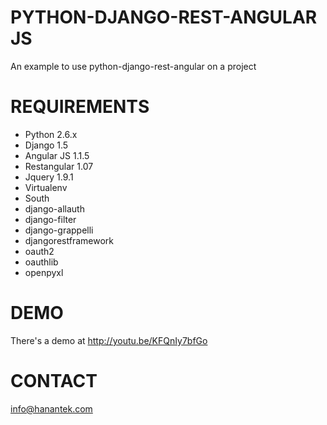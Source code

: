 PYTHON-DJANGO-REST-ANGULAR JS
===

An example to use  python-django-rest-angular on a project

REQUIREMENTS
===

* Python 2.6.x
* Django 1.5
* Angular JS 1.1.5
* Restangular 1.07
* Jquery 1.9.1
* Virtualenv
* South
* django-allauth
* django-filter
* django-grappelli
* djangorestframework
* oauth2
* oauthlib
* openpyxl


DEMO
===

There's a demo at  http://youtu.be/KFQnIy7bfGo

CONTACT
===

info@hanantek.com
